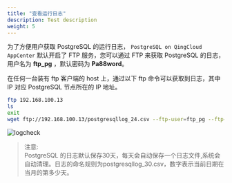 ```yaml
---
title: "查看运行日志"
description: Test description
weight: 5
---
```


为了方便用户获取 PostgreSQL 的运行日志， `PostgreSQL on QingCloud AppCenter` 默认开启了 FTP 服务，您可以通过 FTP 来获取 PostgreSQL 的日志，用户名为 **ftp_pg** ，默认密码为 **Pa88word**。  

在任何一台装有 ftp 客户端的 host 上，通过以下 ftp 命令可以获取到日志，其中 IP 对应 PostgreSQL 节点所在的 IP 地址。

```bash
ftp 192.168.100.13
ls
exit
wget ftp://192.168.100.13/postgresqllog_24.csv --ftp-user=ftp_pg --ftp-password=Pa88word
```

![logcheck](../../_images/logcheck.png)

>注意:    
>PostgreSQL 的日志默认保存30天，每天会自动保存一个日志文件,系统会自动清理。日志的命名规则为postgresqllog_30.csv，数字表示当前日期在当月的第多少天。